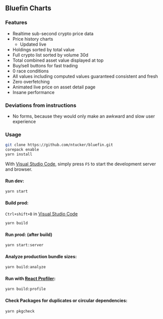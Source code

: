 ## Bluefin Charts

### Features

- Realtime sub-second crypto price data
- Price history charts
  - Updated live
- Holdings sorted by total value
- Full crypto list sorted by volume 30d
- Total combined asset value displayed at top
- Buy/sell buttons for fast trading
- 0 race conditions
- All values including computed values guaranteed consistent and fresh
- Zero overfetching
- Animated live price on asset detail page
- Insane performance

### Deviations from instructions

- No forms, because they would only make an awkward and slow user experience

### Usage

```bash
git clone https://github.com/ntucker/bluefin.git
corepack enable
yarn install
```

With [Visual Studio Code](https://code.visualstudio.com), simply press `F5` to start the development server and browser.

#### Run dev:

```bash
yarn start
```

#### Build prod:

`Ctrl+shift+B` in [Visual Studio Code](https://code.visualstudio.com)

```bash
yarn build
```

#### Run prod: (after build)

```bash
yarn start:server
```

#### Analyze production bundle sizes:

```bash
yarn build:analyze
```

#### Run with [React Profiler](https://reactjs.org/blog/2018/09/10/introducing-the-react-profiler.html):

```bash
yarn build:profile
```

#### Check Packages for duplicates or circular dependencies:

```bash
yarn pkgcheck
```
